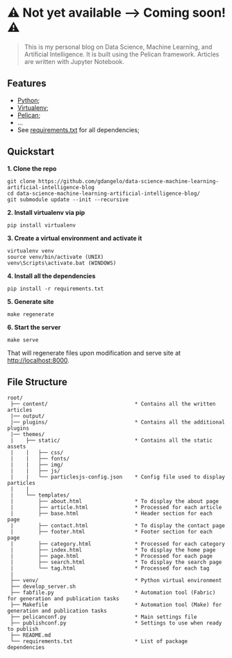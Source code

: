 # :warning: Not yet available --> Coming soon! :warning:

> This is my personal blog on Data Science, Machine Learning, and Artificial Intelligence. It is built using the Pelican framework. Articles are written with Jupyter Notebook.

## Features

* [Python](https://www.python.org/);
* [Virtualenv](http://python-guide-pt-br.readthedocs.io/en/latest/dev/virtualenvs/);
* [Pelican](http://docs.getpelican.com/en/stable/);
* ...
* See [requirements.txt](https://github.com/gdangelo/data-science-machine-learning-artificial-intelligence-blog/blob/master/requirements.txt) for all dependencies;

## Quickstart

**1. Clone the repo**

```
git clone https://github.com/gdangelo/data-science-machine-learning-artificial-intelligence-blog
cd data-science-machine-learning-artificial-intelligence-blog/
git submodule update --init --recursive
```

**2. Install virtualenv via pip**
```
pip install virtualenv
```

**3. Create a virtual environment and activate it**
```
virtualenv venv
source venv/bin/activate (UNIX)
venv\Scripts\activate.bat (WINDOWS)
```

**4. Install all the dependencies**
```
pip install -r requirements.txt
```

**5. Generate site**
```
make regenerate
```

**6. Start the server**
```
make serve
```

That will regenerate files upon modification and serve site at [http://localhost:8000](http://localhost:8000).

## File Structure

```
root/
 ├── content/                            * Contains all the written articles
 |── output/   
 |── plugins/                            * Contains all the additional plugins
 |── themes/
 |    ├── static/                        * Contains all the static assets
 |    |   ├── css/
 |    |   ├── fonts/
 |    |   ├── img/
 |    |   ├── js/
 |    |   └── particlesjs-config.json    * Config file used to display particles
 |    |   
 |    └── templates/
 |        ├── about.html                 * To display the about page
 |        ├── article.html               * Processed for each article
 |        ├── base.html                  * Header section for each page
 |        ├── contact.html               * To display the contact page
 |        ├── footer.html                * Footer section for each page
 |        ├── category.html              * Processed for each category
 |        ├── index.html                 * To display the home page
 |        ├── page.html                  * Processed for each page
 |        ├── search.html                * To display the search page
 |        └── tag.html                   * Processed for each tag
 |
 ├── venv/                               * Python virtual environment
 ├── develop_server.sh
 ├── fabfile.py                          * Automation tool (Fabric) for generation and publication tasks  
 ├── Makefile                            * Automation tool (Make) for generation and publication tasks  
 ├── pelicanconf.py                      * Main settings file
 ├── publishconf.py                      * Settings to use when ready to publish
 ├── README.md
 └── requirements.txt                    * List of package dependencies
```
